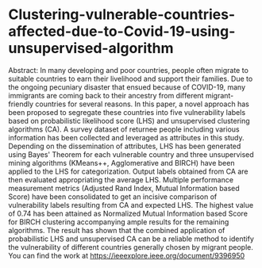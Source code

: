 # Clustering-vulnerable-countries-affected-due-to-Covid-19-using-unsupervised-algorithm
Abstract:
In many developing and poor countries, people often migrate to suitable countries to earn their livelihood and support their families. Due to the ongoing pecuniary disaster that ensued because of COVID-19, many immigrants are coming back to their ancestry from different migrant-friendly countries for several reasons. In this paper, a novel approach has been proposed to segregate these countries into five vulnerability labels based on probabilistic likelihood score (LHS) and unsupervised clustering algorithms (CA). A survey dataset of returnee people including various information has been collected and leveraged as attributes in this study. Depending on the dissemination of attributes, LHS has been generated using Bayes' Theorem for each vulnerable country and three unsupervised mining algorithms (KMeans++, Agglomerative and BIRCH) have been applied to the LHS for categorization. Output labels obtained from CA are then evaluated appropriating the average LHS. Multiple performance measurement metrics (Adjusted Rand Index, Mutual Information based Score) have been consolidated to get an incisive comparison of vulnerability labels resulting from CA and expected LHS. The highest value of 0.74 has been attained as Normalized Mutual Information based Score for BIRCH clustering accompanying ample results for the remaining algorithms. The result has shown that the combined application of probabilistic LHS and unsupervised CA can be a reliable method to identify the vulnerability of different countries generally chosen by migrant people.
You can find the work at https://ieeexplore.ieee.org/document/9396950 
